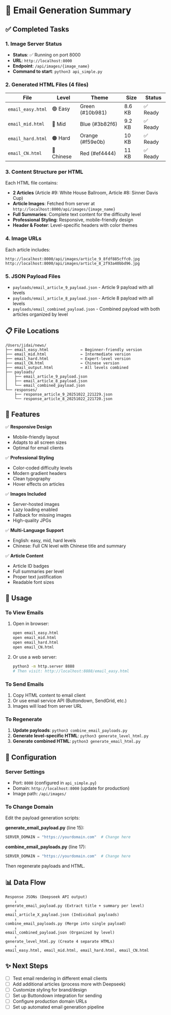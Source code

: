 # 📧 Email Generation Summary

## ✅ Completed Tasks

### 1. **Image Server Status**
- **Status**: ✅ Running on port 8000
- **URL**: `http://localhost:8000`
- **Endpoint**: `/api/images/{image_name}`
- **Command to start**: `python3 api_simple.py`

### 2. **Generated HTML Files** (4 files)

| File | Level | Theme | Size | Status |
|------|-------|-------|------|--------|
| `email_easy.html` | 🟢 Easy | Green (#10b981) | 8.6 KB | ✅ Ready |
| `email_mid.html` | 🔵 Mid | Blue (#3b82f6) | 9.2 KB | ✅ Ready |
| `email_hard.html` | 🟠 Hard | Orange (#f59e0b) | 10 KB | ✅ Ready |
| `email_CN.html` | 🔴 Chinese | Red (#ef4444) | 11 KB | ✅ Ready |

### 3. **Content Structure per HTML**

Each HTML file contains:
- **2 Articles** (Article #9: White House Ballroom, Article #8: Sinner Davis Cup)
- **Article Images**: Fetched from server at `http://localhost:8000/api/images/{image_name}`
- **Full Summaries**: Complete text content for the difficulty level
- **Professional Styling**: Responsive, mobile-friendly design
- **Header & Footer**: Level-specific headers with color themes

### 4. **Image URLs** 

Each article includes:
```
http://localhost:8000/api/images/article_9_8fdf885cffc0.jpg
http://localhost:8000/api/images/article_8_2f93a40bbd96.jpg
```

### 5. **JSON Payload Files**

- `payloads/email_article_9_payload.json` - Article 9 payload with all levels
- `payloads/email_article_8_payload.json` - Article 8 payload with all levels
- `payloads/email_combined_payload.json` - Combined payload with both articles organized by level

## 📋 File Locations

```
/Users/jidai/news/
├── email_easy.html              ← Beginner-friendly version
├── email_mid.html               ← Intermediate version
├── email_hard.html              ← Expert-level version
├── email_CN.html                ← Chinese version
├── email_output.html            ← All levels combined
├── payloads/
│   ├── email_article_9_payload.json
│   ├── email_article_8_payload.json
│   └── email_combined_payload.json
└── responses/
    ├── response_article_9_20251022_221229.json
    └── response_article_8_20251022_221720.json
```

## 🎨 Features

✅ **Responsive Design**
- Mobile-friendly layout
- Adapts to all screen sizes
- Optimal for email clients

✅ **Professional Styling**
- Color-coded difficulty levels
- Modern gradient headers
- Clean typography
- Hover effects on articles

✅ **Images Included**
- Server-hosted images
- Lazy loading enabled
- Fallback for missing images
- High-quality JPGs

✅ **Multi-Language Support**
- English: easy, mid, hard levels
- Chinese: Full CN level with Chinese title and summary

✅ **Article Content**
- Article ID badges
- Full summaries per level
- Proper text justification
- Readable font sizes

## 🚀 Usage

### To View Emails

1. Open in browser:
   ```bash
   open email_easy.html
   open email_mid.html
   open email_hard.html
   open email_CN.html
   ```

2. Or use a web server:
   ```bash
   python3 -m http.server 8888
   # Then visit: http://localhost:8888/email_easy.html
   ```

### To Send Emails

1. Copy HTML content to email client
2. Or use email service API (Buttondown, SendGrid, etc.)
3. Images will load from server URL

### To Regenerate

1. **Update payloads**: `python3 combine_email_payloads.py`
2. **Generate level-specific HTML**: `python3 generate_level_html.py`
3. **Generate combined HTML**: `python3 generate_email_html.py`

## 🔧 Configuration

### Server Settings
- Port: `8000` (configured in `api_simple.py`)
- Domain: `http://localhost:8000` (update for production)
- Image path: `/api/images/`

### To Change Domain

Edit the payload generation scripts:

**generate_email_payload.py** (line 15):
```python
SERVER_DOMAIN = "https://yourdomain.com"  # Change here
```

**combine_email_payloads.py** (line 17):
```python
SERVER_DOMAIN = "https://yourdomain.com"  # Change here
```

Then regenerate payloads and HTML.

## 📊 Data Flow

```
Response JSONs (Deepseek API output)
    ↓
generate_email_payload.py (Extract title + summary per level)
    ↓
email_article_X_payload.json (Individual payloads)
    ↓
combine_email_payloads.py (Merge into single payload)
    ↓
email_combined_payload.json (Organized by level)
    ↓
generate_level_html.py (Create 4 separate HTMLs)
    ↓
email_easy.html, email_mid.html, email_hard.html, email_CN.html
```

## ✨ Next Steps

- [ ] Test email rendering in different email clients
- [ ] Add additional articles (process more with Deepseek)
- [ ] Customize styling for brand/design
- [ ] Set up Buttondown integration for sending
- [ ] Configure production domain URLs
- [ ] Set up automated email generation pipeline

